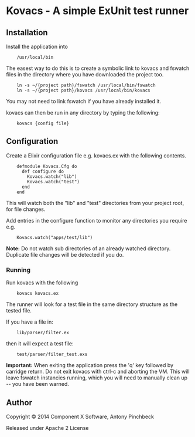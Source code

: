 # Kovacs - A simple ExUnit test runner

## Installation

Install the application into

        /usr/local/bin

The easest way to do this is to create a symbolic link to kovacs and fswatch files in
the directory where you have downloaded the project too.

        ln -s ~/{project path}/fswatch /usr/local/bin/fswatch
        ln -s ~/{project path}/kovacs /usr/local/bin/kovacs

You may not need to link fswatch if you have already installed it.

kovacs can then be run in any directory by typing the following:

        kovacs {config file}

## Configuration

Create a Elixir configuration file e.g. kovacs.ex
with the following contents.

        defmodule Kovacs.Cfg do
          def configure do
            Kovacs.watch("lib")
            Kovacs.watch("test")
          end
        end

This will watch both the "lib" and "test" directories from your project root,
for file changes.

Add entries in the configure function to monitor any directories you require e.g.

        Kovacs.watch("apps/test/lib")

__Note:__ Do not watch sub directories of an already watched directory.
Duplicate file changes will be detected if you do.

### Running

Run kovacs with the following

        kovacs kovacs.ex

The runner will look for a test file in the same directory structure as the tested file.

If you have a file in:

        lib/parser/filter.ex

then it will expect a test file:

        test/parser/filter_test.exs

__Important:__ When exiting the application press the 'q' key followed by carridge return.
Do not exit kovacs with ctrl-c and aborting the VM. This will leave fswatch instancies running,
which you will need to manually clean up -- you have been warned.

## Author

Copyright © 2014 Component X Software, Antony Pinchbeck

Released under Apache 2 License

